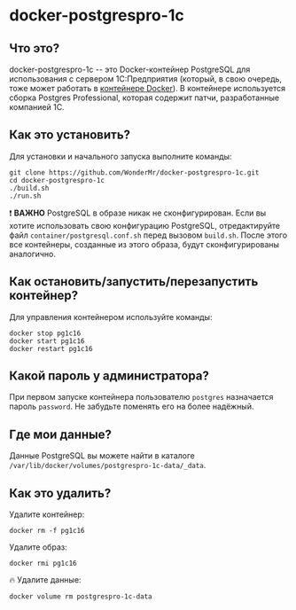 # docker-postgrespro-1c

## Что это?

docker-postgrespro-1c -- это Docker-контейнер PostgreSQL для использования с сервером 1С:Предприятия (который, в свою очередь, тоже может работать в [контейнере Docker](https://github.com/alexanderfefelov/docker-1c-server)). В контейнере используется сборка Postgres Professional, которая содержит патчи, разработанные компанией 1С.

## Как это установить?

Для установки и начального запуска выполните команды:

    git clone https://github.com/WonderMr/docker-postgrespro-1c.git
    cd docker-postgrespro-1c
    ./build.sh
    ./run.sh

:exclamation: __ВАЖНО__ PostgreSQL в образе никак не сконфигурирован. Если вы хотите использовать свою конфигурацию PostgreSQL, отредактируйте файл `container/postgresql.conf.sh` перед вызовом `build.sh`. После этого все контейнеры, созданные из этого образа, будут сконфигурированы аналогично.

## Как остановить/запустить/перезапустить контейнер?

Для управления контейнером используйте команды:

    docker stop pg1c16
    docker start pg1c16
    docker restart pg1c16

## Какой пароль у администратора?

При первом запуске контейнера пользователю `postgres` назначается пароль `password`. Не забудьте поменять его на более надёжный.

## Где мои данные?

Данные PostgreSQL вы можете найти в каталоге `/var/lib/docker/volumes/postgrespro-1c-data/_data`.

## Как это удалить?

Удалите контейнер:

    docker rm -f pg1c16

Удалите образ:

    docker rmi pg1c16

:fire: Удалите данные:

    docker volume rm postgrespro-1c-data
